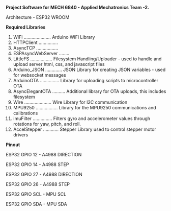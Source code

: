 **Project Software for MECH 6840 - Applied Mechatronics Team -2.**

Architecture - ESP32 WROOM


**Required Libraries**
1. WiFi ..................... Arduino WiFi Library
2. HTTPClient ............... 
3. AsyncTCP .................
4. ESPAsyncWebServer ........ 
5. LittleFS ................. Filesystem Handling/Uploader - used to handle and upload server html, css, and javascript files
6. Arduino_JSON ............. JSON Library for creating JSON variables - used for websocket messages
7. ArduinoOTA ............... Library for uploading scripts to microcontroller OTA
8. AsyncElegantOTA .......... Additional library for OTA uploads, this includes filesystem
9. Wire ..................... Wire Library for I2C communication
10. MPU9250 ................. Library for the MPU9250 communications and calibrations
11. imuFilter ............... Filters gyro and accelerometer values through rotations for yaw, pitch, and roll.
12. AccelStepper ............ Stepper Library used to control stepper motor drivers

**Pinout**

ESP32 GPIO 12 - A4988 DIRECTION

ESP32 GPIO 14 - A4988 STEP

ESP32 GPIO 27 - A4988 DIRECTION

ESP32 GPIO 26 - A4988 STEP


ESP32 GPIO SCL - MPU SCL

ESP32 GPIO SDA - MPU SDA


